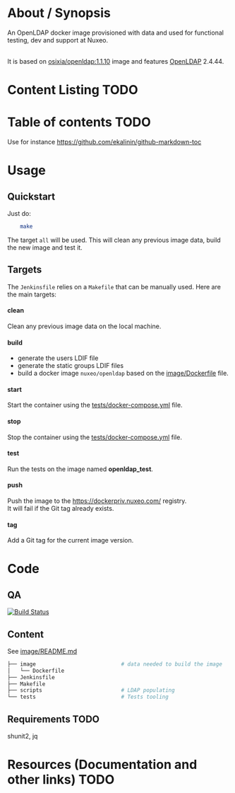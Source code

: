 # About / Synopsis

An OpenLDAP docker image provisioned with data and used for functional testing, dev and support at Nuxeo.<br><br>

It is based on [osixia/openldap:1.1.10](https://github.com/osixia/docker-openldap/tree/v1.1.10) image and features [OpenLDAP](https://www.openldap.org/) 2.4.44.

# Content Listing TODO

# Table of contents TODO

Use for instance https://github.com/ekalinin/github-markdown-toc

# Usage

## Quickstart
Just do:
```bash
    make
```

The target `all` will be used. This will clean any previous image data, build the new image and test it.

## Targets

The `Jenkinsfile` relies on a `Makefile` that can be manually used. Here are the main targets:

#### clean
Clean any previous image data on the local machine.

#### build

- generate the users LDIF file
- generate the static groups LDIF files
- build a docker image `nuxeo/openldap` based on the [image/Dockerfile](image/Dockerfile) file.

#### start
Start the container using the [tests/docker-compose.yml](tests/docker-compose.yml) file.

#### stop
Stop the container using the [tests/docker-compose.yml](tests/docker-compose.yml) file.

#### test
Run the tests on the image named **openldap_test**.

#### push
Push the image to the https://dockerpriv.nuxeo.com/ registry.<br>
It will fail if the Git tag already exists.

#### tag
Add a Git tag for the current image version.

# Code
## QA

[![Build Status](https://qa.nuxeo.org/jenkins/buildStatus/icon?job=/Deploy/IT-nuxeo-tools-docker-openldap)](https://qa.nuxeo.org/jenkins/job/Deploy/job/IT-nuxeo-tools-docker-openldap/)

## Content

See [image/README.md](image/README.md)

```bash
├── image                           # data needed to build the image
│   └── Dockerfile
├── Jenkinsfile
├── Makefile
├── scripts                         # LDAP populating
└── tests                           # Tests tooling
```

## Requirements TODO

shunit2, jq

# Resources (Documentation and other links) TODO

